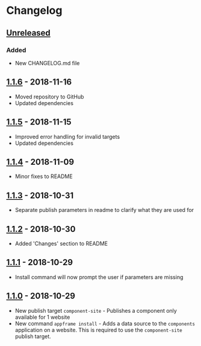 
# Changelog

## [Unreleased]
### Added
- New CHANGELOG.md file

## [1.1.6] - 2018-11-16
- Moved repository to GitHub
- Updated dependencies

## [1.1.5] - 2018-11-15
- Improved error handling for invalid targets
- Updated dependencies

## [1.1.4] - 2018-11-09
- Minor fixes to README

## [1.1.3] - 2018-10-31
- Separate publish parameters in readme to clarify what they are used for

## [1.1.2] - 2018-10-30
- Added 'Changes' section to README

## [1.1.1] - 2018-10-29
- Install command will now prompt the user if parameters are missing

## [1.1.0] - 2018-10-29
- New publish target `component-site` - Publishes a component only available for 1 website
- New command `appframe install` - Adds a data source to the `components` application on a website. This is required to use the `component-site` publish target.

[Unreleased]: https://github.com/bjornarvh/appframe-cli/compare/4731a276d039119d512536c2ef3a94cac7181a5f...HEAD
[1.1.6]: https://github.com/bjornarvh/appframe-cli/compare/2ebae819e8218f9fb0b68d47bcbba6e63691a520...4731a276d039119d512536c2ef3a94cac7181a5f
[1.1.5]:
https://github.com/bjornarvh/appframe-cli/compare/97fcb4b5efd78827e9c2500759689df88cb43548...2ebae819e8218f9fb0b68d47bcbba6e63691a520
[1.1.4]: https://github.com/bjornarvh/appframe-cli/compare/1f39525f92ef9ba86830c0eddb8fe2e4bd192d8f...97fcb4b5efd78827e9c2500759689df88cb43548
[1.1.3]: https://github.com/bjornarvh/appframe-cli/compare/a58e9b56131021ffc3a8b95e9d3a24d46828d6ac...1f39525f92ef9ba86830c0eddb8fe2e4bd192d8f
[1.1.2]: https://github.com/bjornarvh/appframe-cli/compare/a5f654a22239957b65c55ede09254c3121001fe9...a58e9b56131021ffc3a8b95e9d3a24d46828d6ac
[1.1.1]: https://github.com/bjornarvh/appframe-cli/compare/cbbd8e309ad5b63d0bb55e9dc607bfaab6673309...a5f654a22239957b65c55ede09254c3121001fe9
[1.1.0]: https://github.com/bjornarvh/appframe-cli/compare/4f7ad415dba948cea006f55b6e2c63a6a0848653...cbbd8e309ad5b63d0bb55e9dc607bfaab6673309
